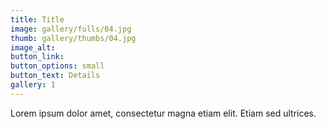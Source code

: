 ```yaml
---
title: Title
image: gallery/fulls/04.jpg
thumb: gallery/thumbs/04.jpg
image_alt: 
button_link:
button_options: small
button_text: Details
gallery: 1
---
```


Lorem ipsum dolor amet, consectetur magna etiam elit. Etiam sed ultrices.
